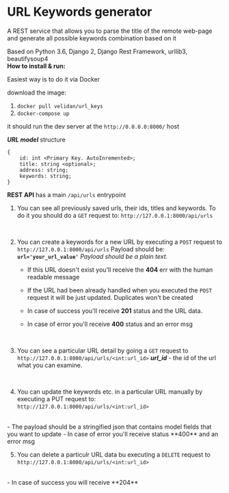 # URL Keywords generator
A REST service that allows you to parse the title of the remote web-page and generate all possible keywords combination based on it

Based on Python 3.6, Django 2, Django Rest Framework, urllib3, beautifysoup4
<br />
**How to install & run:**

Easiest way is to do it via Docker

download the image:
1) `docker pull velidan/url_keys`
2) `docker-compose up`


it should run the dev server at the `http://0.0.0.0:8000/` host

**_URL model_** structure
~~~
{
    id: int <Primary Key. AutoInremented>;
    title: string <optional>;
    address: string;
    keywords: string;
}
~~~

**REST API** has a main `/api/urls` entrypoint  

1) You can see all previously saved urls, their ids, titles and keywords.
   To do it you should do a `GET` request to: `http://127.0.0.1:8000/api/urls`

<br />

2) You can create a keywords for a new URL by executing a `POST` request to `http://127.0.0.1:8000/api/urls`
   Payload should be: **`url='your_url_value'`**
   _Payload should be a plain text._
   <br />

   - If this URL doesn't exist you'll receive the **404** err with the human readable message

   - If the URL had been already handled when you executed the `POST` request it will be just updated. Duplicates won't be created

   - In case of success you'll receive **201** status and the URL data.

   - In case of error you'll receive **400** status and an error msg
<br />

3) You can see a particular URL detail by going a `GET` request to
   `http://127.0.0.1:8000/api/urls/<int:url_id>`
   **_url_id_** - the id of the url what you can examine.

<br />

4) You can update the keywords etc. in a particular URL manually by     executing a PUT request to:
`http://127.0.0.1:8000/api/urls/<int:url_id>`
<br />
   - The payload should be a stringified json that contains model fields that you want to update
   - In case of error you'll receive status **400** and an error msg

<br />

5) You can delete a particulr URL data bu executing a `DELETE` request to
`http://127.0.0.1:8000/api/urls/<int:url_id>`
<br />
   - In case of success you will receive **204**


